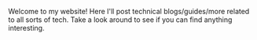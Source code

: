 Welcome to my website! Here I'll post technical blogs/guides/more related to all sorts of tech. Take a look around to see if you can find anything interesting.
